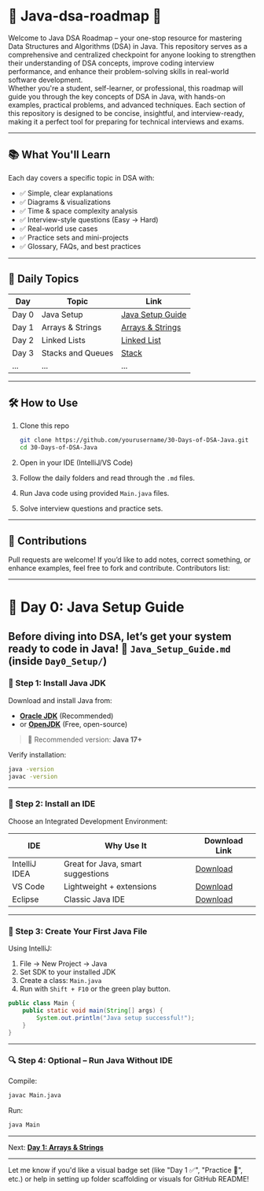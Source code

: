 
# 🧠 Java-dsa-roadmap 🚀

Welcome to Java DSA Roadmap – your one-stop resource for mastering Data Structures and Algorithms \(DSA\) in Java. This repository serves as a comprehensive and centralized checkpoint for anyone looking to strengthen their understanding of DSA concepts, improve coding interview performance, and enhance their problem-solving skills in real-world software development.  
Whether you\'re a student, self-learner, or professional, this roadmap will guide you through the key concepts of DSA in Java, with hands-on examples, practical problems, and advanced techniques. Each section of this repository is designed to be concise, insightful, and interview-ready, making it a perfect tool for preparing for technical interviews and exams.

---

## 📚 What You'll Learn

Each day covers a specific topic in DSA with:

- ✅ Simple, clear explanations  
- ✅ Diagrams & visualizations  
- ✅ Time & space complexity analysis  
- ✅ Interview-style questions (Easy → Hard)  
- ✅ Real-world use cases  
- ✅ Practice sets and mini-projects  
- ✅ Glossary, FAQs, and best practices  

---

## 📅 Daily Topics

| Day   | Topic             | Link                                                 |
|-------|-------------------|------------------------------------------------------|
| Day 0 | Java Setup        | [Java Setup Guide](./Day0_Setup/Java_Setup_Guide.md) |
| Day 1 | Arrays & Strings  | [Arrays & Strings](./Day1_Arrays/Arrays.md)          |
| Day 2 | Linked Lists      | [Linked List](./Day3_LinkedLists/LinkedLists.md)     |
| Day 3 | Stacks and Queues | [Stack](./Day4_Stacks/Stacks.md)                     |
| ...   | ...               | ...                                                  |

---

## 🛠️ How to Use

1. Clone this repo  
   ```bash
   git clone https://github.com/yourusername/30-Days-of-DSA-Java.git
   cd 30-Days-of-DSA-Java
   ```

2. Open in your IDE (IntelliJ/VS Code)

3. Follow the daily folders and read through the `.md` files.

4. Run Java code using provided `Main.java` files.

5. Solve interview questions and practice sets.

---

## 🤝 Contributions

Pull requests are welcome! If you’d like to add notes, correct something, or enhance examples, feel free to fork and contribute.
Contributors list:

---

# 📅 Day 0: Java Setup Guide

Before diving into DSA, let’s get your system ready to code in Java!
 📘 `Java_Setup_Guide.md` (inside `Day0_Setup/`)
---

### 🔧 Step 1: Install Java JDK

Download and install Java from:

- **[Oracle JDK](https://www.oracle.com/java/technologies/javase-downloads.html)** (Recommended)
- or **[OpenJDK](https://jdk.java.net/)** (Free, open-source)

> 📌 Recommended version: **Java 17+**

Verify installation:

```bash
java -version
javac -version
```

---

### 🔧 Step 2: Install an IDE

Choose an Integrated Development Environment:

| IDE            | Why Use It                  | Download Link                                   |
|-----------------|-----------------------------|------------------------------------------------|
| IntelliJ IDEA  | Great for Java, smart suggestions | [Download](https://www.jetbrains.com/idea/)   |
| VS Code        | Lightweight + extensions    | [Download](https://code.visualstudio.com/)     |
| Eclipse        | Classic Java IDE            | [Download](https://www.eclipse.org/)           |

---

### 🧱 Step 3: Create Your First Java File

Using IntelliJ:

1. File → New Project → Java
2. Set SDK to your installed JDK
3. Create a class: `Main.java`
4. Run with `Shift + F10` or the green play button.

```java
public class Main {
    public static void main(String[] args) {
        System.out.println("Java setup successful!");
    }
}
```

---

### 🔍 Step 4: Optional – Run Java Without IDE

Compile:

```bash
javac Main.java
```

Run:

```bash
java Main
```

---

Next: [**Day 1: Arrays & Strings**](./Day1_Arrays/Arrays.md)

---

Let me know if you'd like a visual badge set (like "Day 1 ✅", "Practice 🔁", etc.) or help in setting up folder scaffolding or visuals for GitHub README!
